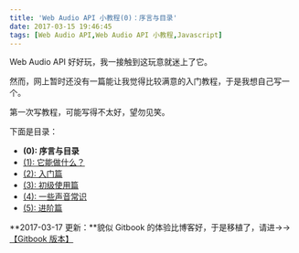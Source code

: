 ```yaml
---
title: 'Web Audio API 小教程(0)：序言与目录'
date: 2017-03-15 19:46:45
tags: [Web Audio API,Web Audio API 小教程,Javascript]
---
```


Web Audio API 好好玩，我一接触到这玩意就迷上了它。

然而，网上暂时还没有一篇能让我觉得比较满意的入门教程，于是我想自己写一个。

第一次写教程，可能写得不太好，望勿见笑。

下面是目录：

- **(0): 序言与目录**
- [(1): 它能做什么？](/2017/03/15/Web-Audio-API-Guide-What-can-it-do/)
- [(2): 入门篇](/2017/03/15/Web-Audio-API-Guide-Getting-Started/)
- [(3): 初级使用篇](/2017/03/15/Web-Audio-API-Guide-Primary-User/)
- [(4): 一些声音常识](/2017/03/15/Web-Audio-API-Guide-About-Sound/)
- [(5): 进阶篇](/2017/03/15/Web-Audio-API-Guide-Advanced-User/)

**2017-03-17 更新：**貌似 Gitbook 的体验比博客好，于是移植了，请进→→[【Gitbook 版本】](https://benzleung.gitbooks.io/web-audio-api-mini-guide/)